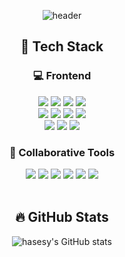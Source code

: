 <div align="center">
  
![header](https://capsule-render.vercel.app/api?type=waving&color=auto&height=200&section=header&text=HASESY&fontAlignY=35)

## 🔧 Tech Stack

### 💻 Frontend

  <div>
    <img src="https://img.shields.io/badge/HTML5-E34F26?style=flat-square&logo=html5&logoColor=white" />
    <img src="https://img.shields.io/badge/CSS3-1572B6?style=flat-square&logo=css3&logoColor=white" />
    <img src="https://img.shields.io/badge/JavaScript-F7DF1E?style=flat-square&logo=javascript&logoColor=black" />
    <img src="https://img.shields.io/badge/TypeScript-3178C6?style=flat-square&logo=typescript&logoColor=white" />
  </div>
  <div>
    <img src="https://img.shields.io/badge/Node.js-5FA04E?style=flat-square&logo=nodedotjs&logoColor=white" />
    <img src="https://img.shields.io/badge/Vue.js-4FC08D?style=flat-square&logo=vuedotjs&logoColor=white" />
    <img src="https://img.shields.io/badge/React-61DAFB?style=flat-square&logo=react&logoColor=white" />
    <img src="https://img.shields.io/badge/Next-FFFFFF?style=flat-square&logo=nextdotjs&logoColor=black" />
  </div>
  <div>
    <img src="https://img.shields.io/badge/TailwindCSS-06B6D4?style=flat-square&logo=tailwindcss&logoColor=white" />
    <img src="https://img.shields.io/badge/styled components-DB7093?style=flat-square&logo=styled-components&logoColor=white" />
    <img src="https://img.shields.io/badge/React Query-FF4154?style=flat-square&logo=react-query&logoColor=white" />
  </div>

### 📁 Collaborative Tools
  <img src="https://img.shields.io/badge/GitHub-181717?style=flat-square&logo=github&logoColor=white"/>
  <img src="https://img.shields.io/badge/Notion-000000?style=flat-square&logo=notion&logoColor=white" />
  <img src="https://img.shields.io/badge/Discord-5865F2?style=flat-square&logo=discord&logoColor=white" />
  <img src="https://img.shields.io/badge/Jira-0052CC?style=flat-square&logo=jira&logoColor=white" />
  <img src="https://img.shields.io/badge/Figma-F24E1E?style=flat-square&logo=figma&logoColor=white" />
  <img src="https://img.shields.io/badge/Swagger-85EA2D?style=flat-square&logo=swagger&logoColor=black" />
<br><br>

## 🔥 GitHub Stats
![hasesy's GitHub stats](https://github-readme-stats.vercel.app/api?username=hasesy&show_icons=true&theme=midnight-purple&bg_color=212830&hide_border=true)
</div>


